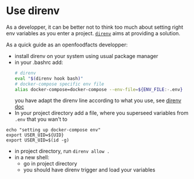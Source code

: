 # Use direnv

As a developper, it can be better not to think too much about setting right env variables as you enter a project.
[`direnv`](https://direnv.net/) aims at providing a solution.

As a quick guide as an openfoodfacts developper:

- install direnv on your system using usual package manager
- in your .bashrc add:
    ```bash
    # direnv
    eval "$(direnv hook bash)"
    # docker-compose specific env file
    alias docker-compose=docker-compose --env-file=${ENV_FILE:-.env}
    ```
  you have adapt the direnv line according to what you use, see [direnv doc](https://direnv.net/docs/hook.html)
- In your project directory add a file, where you superseed variables from `.env`
  that you wan't to

```
echo "setting up docker-compose env"
export USER_UID=${UID}
export USER_UID=$(id -g)
```

- in project directory, run `direnv allow .`
- in a new shell:
  - go in project directory
  - you should have direnv trigger and load your variables